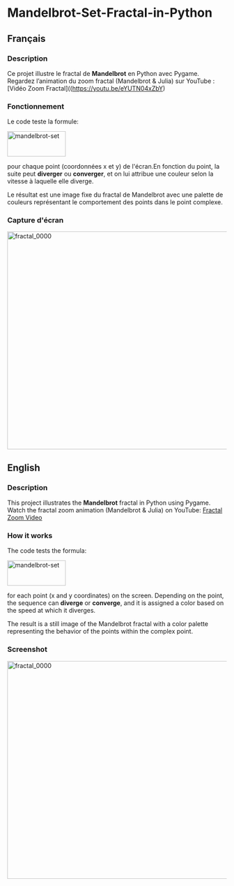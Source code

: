 # Mandelbrot-Set-Fractal-in-Python

## Français

### Description
Ce projet illustre le fractal de **Mandelbrot** en Python avec Pygame.
Regardez l’animation du zoom fractal (Mandelbrot & Julia) sur YouTube : [Vidéo Zoom Fractal]((https://youtu.be/eYUTN04xZbY)

### Fonctionnement
Le code teste la formule: 

<img width="134" height="58" alt="mandelbrot-set" src="https://github.com/user-attachments/assets/3637d59a-cdb5-45ac-a6de-01660c45ddf1" />

pour chaque point (coordonnées x et y) de l'écran.En fonction du point, la suite peut **diverger** ou **converger**, et on lui attribue une couleur selon la vitesse à laquelle elle diverge.

Le résultat est une image fixe du fractal de Mandelbrot avec une palette de couleurs représentant le comportement des points dans le point complexe.

### Capture d'écran

<img width="800" height="500" alt="fractal_0000" src="https://github.com/user-attachments/assets/49821f1b-f724-41f3-a0bb-39b0a98b24b7" />


## English

### Description
This project illustrates the **Mandelbrot** fractal in Python using Pygame.
Watch the fractal zoom animation (Mandelbrot & Julia) on YouTube: [Fractal Zoom Video](https://youtu.be/eYUTN04xZbY)

### How it works
The code tests the formula:

<img width="134" height="58" alt="mandelbrot-set" src="https://github.com/user-attachments/assets/3637d59a-cdb5-45ac-a6de-01660c45ddf1" />

for each point (x and y coordinates) on the screen. Depending on the point, the sequence can **diverge** or **converge**, and it is assigned a color based on the speed at which it diverges.

The result is a still image of the Mandelbrot fractal with a color palette representing the behavior of the points within the complex point.

### Screenshot

<img width="800" height="500" alt="fractal_0000" src="https://github.com/user-attachments/assets/49821f1b-f724-41f3-a0bb-39b0a98b24b7" />
